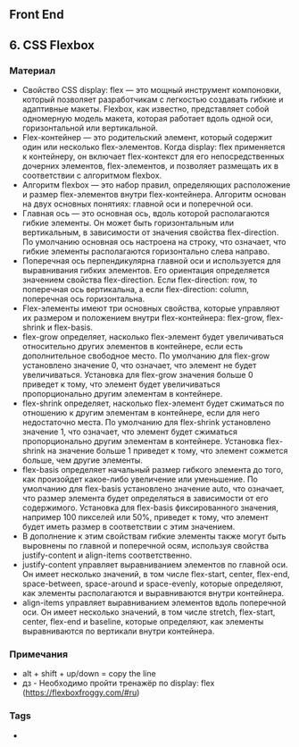 ## Front End
## 6. CSS Flexbox 

### Материал
* Свойство CSS display: flex — это мощный инструмент компоновки, который позволяет разработчикам с легкостью создавать гибкие и адаптивные макеты. Flexbox, как известно, представляет собой одномерную модель макета, которая работает вдоль одной оси, горизонтальной или вертикальной.
* Flex-контейнер — это родительский элемент, который содержит один или несколько flex-элементов. Когда display: flex применяется к контейнеру, он включает flex-контекст для его непосредственных дочерних элементов, flex-элементов, и позволяет размещать их в соответствии с алгоритмом flexbox.
* Алгоритм flexbox — это набор правил, определяющих расположение и размер flex-элементов внутри flex-контейнера. Алгоритм основан на двух основных понятиях: главной оси и поперечной оси.
* Главная ось — это основная ось, вдоль которой располагаются гибкие элементы. Он может быть горизонтальным или вертикальным, в зависимости от значения свойства flex-direction. По умолчанию основная ось настроена на строку, что означает, что гибкие элементы располагаются горизонтально слева направо.
* Поперечная ось перпендикулярна главной оси и используется для выравнивания гибких элементов. Его ориентация определяется значением свойства flex-direction. Если flex-direction: row, то поперечная ось вертикальна, а если flex-direction: column, поперечная ось горизонтальна.
* Flex-элементы имеют три основных свойства, которые управляют их размером и положением внутри flex-контейнера: flex-grow, flex-shrink и flex-basis.
* flex-grow определяет, насколько flex-элемент будет увеличиваться относительно других элементов в контейнере, если есть дополнительное свободное место. По умолчанию для flex-grow установлено значение 0, что означает, что элемент не будет увеличиваться. Установка для flex-grow значения больше 0 приведет к тому, что элемент будет увеличиваться пропорционально другим элементам в контейнере.
* flex-shrink определяет, насколько flex-элемент будет сжиматься по отношению к другим элементам в контейнере, если для него недостаточно места. По умолчанию для flex-shrink установлено значение 1, что означает, что элемент будет сжиматься пропорционально другим элементам в контейнере. Установка flex-shrink на значение больше 1 приведет к тому, что элемент сожмется больше, чем другие элементы.
* flex-basis определяет начальный размер гибкого элемента до того, как произойдет какое-либо увеличение или уменьшение. По умолчанию для flex-basis установлено значение auto, что означает, что размер элемента будет определяться в зависимости от его содержимого. Установка для flex-basis фиксированного значения, например 100 пикселей или 50%, приведет к тому, что элемент будет иметь размер в соответствии с этим значением.
* В дополнение к этим свойствам гибкие элементы также могут быть выровнены по главной и поперечной осям, используя свойства justify-content и align-items соответственно.
* justify-content управляет выравниванием элементов по главной оси. Он имеет несколько значений, в том числе flex-start, center, flex-end, space-between, space-around и space-evenly, которые определяют, как элементы располагаются и выравниваются внутри контейнера.
* align-items управляет выравниванием элементов вдоль поперечной оси. Он имеет несколько значений, в том числе stretch, flex-start, center, flex-end и baseline, которые определяют, как элементы выравниваются по вертикали внутри контейнера.

### Примечания
* alt + shift + up/down = copy the line
* дз - Необходимо пройти тренажёр по display: flex (https://flexboxfroggy.com/#ru) 

### Tags
* <link rel="stylesheet" href="./style.css" />